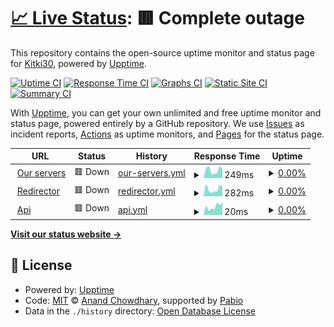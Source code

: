 # [📈 Live Status](https://Kitki30.github.io/status-page): <!--live status--> **🟥 Complete outage**

This repository contains the open-source uptime monitor and status page for [Kitki30](https://www.kitki30.tk), powered by [Upptime](https://github.com/upptime/upptime).

[![Uptime CI](https://github.com/Kitki30/status-page/workflows/Uptime%20CI/badge.svg)](https://github.com/Kitki30/status-page/actions?query=workflow%3A%22Uptime+CI%22)
[![Response Time CI](https://github.com/Kitki30/status-page/workflows/Response%20Time%20CI/badge.svg)](https://github.com/Kitki30/status-page/actions?query=workflow%3A%22Response+Time+CI%22)
[![Graphs CI](https://github.com/Kitki30/status-page/workflows/Graphs%20CI/badge.svg)](https://github.com/Kitki30/status-page/actions?query=workflow%3A%22Graphs+CI%22)
[![Static Site CI](https://github.com/Kitki30/status-page/workflows/Static%20Site%20CI/badge.svg)](https://github.com/Kitki30/status-page/actions?query=workflow%3A%22Static+Site+CI%22)
[![Summary CI](https://github.com/Kitki30/status-page/workflows/Summary%20CI/badge.svg)](https://github.com/Kitki30/status-page/actions?query=workflow%3A%22Summary+CI%22)

With [Upptime](https://upptime.js.org), you can get your own unlimited and free uptime monitor and status page, powered entirely by a GitHub repository. We use [Issues](https://github.com/Kitki30/status-page/issues) as incident reports, [Actions](https://github.com/Kitki30/status-page/actions) as uptime monitors, and [Pages](https://Kitki30.github.io/status-page) for the status page.

<!--start: status pages-->
<!-- This summary is generated by Upptime (https://github.com/upptime/upptime) -->
<!-- Do not edit this manually, your changes will be overwritten -->
<!-- prettier-ignore -->
| URL | Status | History | Response Time | Uptime |
| --- | ------ | ------- | ------------- | ------ |
| <img alt="" src="https://icons.duckduckgo.com/ip3/api.kitki30.tk.ico" height="13"> [Our servers](https://api.kitki30.tk/ip) | 🟥 Down | [our-servers.yml](https://github.com/Kitki30/status-page/commits/HEAD/history/our-servers.yml) | <details><summary><img alt="Response time graph" src="./graphs/our-servers/response-time-week.png" height="20"> 249ms</summary><br><a href="https://Kitki30.github.io/status-page/history/our-servers"><img alt="Response time 225" src="https://img.shields.io/endpoint?url=https%3A%2F%2Fraw.githubusercontent.com%2FKitki30%2Fstatus-page%2FHEAD%2Fapi%2Four-servers%2Fresponse-time.json"></a><br><a href="https://Kitki30.github.io/status-page/history/our-servers"><img alt="24-hour response time 289" src="https://img.shields.io/endpoint?url=https%3A%2F%2Fraw.githubusercontent.com%2FKitki30%2Fstatus-page%2FHEAD%2Fapi%2Four-servers%2Fresponse-time-day.json"></a><br><a href="https://Kitki30.github.io/status-page/history/our-servers"><img alt="7-day response time 249" src="https://img.shields.io/endpoint?url=https%3A%2F%2Fraw.githubusercontent.com%2FKitki30%2Fstatus-page%2FHEAD%2Fapi%2Four-servers%2Fresponse-time-week.json"></a><br><a href="https://Kitki30.github.io/status-page/history/our-servers"><img alt="30-day response time 225" src="https://img.shields.io/endpoint?url=https%3A%2F%2Fraw.githubusercontent.com%2FKitki30%2Fstatus-page%2FHEAD%2Fapi%2Four-servers%2Fresponse-time-month.json"></a><br><a href="https://Kitki30.github.io/status-page/history/our-servers"><img alt="1-year response time 225" src="https://img.shields.io/endpoint?url=https%3A%2F%2Fraw.githubusercontent.com%2FKitki30%2Fstatus-page%2FHEAD%2Fapi%2Four-servers%2Fresponse-time-year.json"></a></details> | <details><summary><a href="https://Kitki30.github.io/status-page/history/our-servers">0.00%</a></summary><a href="https://Kitki30.github.io/status-page/history/our-servers"><img alt="All-time uptime 0.00%" src="https://img.shields.io/endpoint?url=https%3A%2F%2Fraw.githubusercontent.com%2FKitki30%2Fstatus-page%2FHEAD%2Fapi%2Four-servers%2Fuptime.json"></a><br><a href="https://Kitki30.github.io/status-page/history/our-servers"><img alt="24-hour uptime 0.00%" src="https://img.shields.io/endpoint?url=https%3A%2F%2Fraw.githubusercontent.com%2FKitki30%2Fstatus-page%2FHEAD%2Fapi%2Four-servers%2Fuptime-day.json"></a><br><a href="https://Kitki30.github.io/status-page/history/our-servers"><img alt="7-day uptime 0.00%" src="https://img.shields.io/endpoint?url=https%3A%2F%2Fraw.githubusercontent.com%2FKitki30%2Fstatus-page%2FHEAD%2Fapi%2Four-servers%2Fuptime-week.json"></a><br><a href="https://Kitki30.github.io/status-page/history/our-servers"><img alt="30-day uptime 0.00%" src="https://img.shields.io/endpoint?url=https%3A%2F%2Fraw.githubusercontent.com%2FKitki30%2Fstatus-page%2FHEAD%2Fapi%2Four-servers%2Fuptime-month.json"></a><br><a href="https://Kitki30.github.io/status-page/history/our-servers"><img alt="1-year uptime 0.00%" src="https://img.shields.io/endpoint?url=https%3A%2F%2Fraw.githubusercontent.com%2FKitki30%2Fstatus-page%2FHEAD%2Fapi%2Four-servers%2Fuptime-year.json"></a></details>
| <img alt="" src="https://icons.duckduckgo.com/ip3/kitki30.tk.ico" height="13"> [Redirector](https://kitki30.tk/) | 🟥 Down | [redirector.yml](https://github.com/Kitki30/status-page/commits/HEAD/history/redirector.yml) | <details><summary><img alt="Response time graph" src="./graphs/redirector/response-time-week.png" height="20"> 282ms</summary><br><a href="https://Kitki30.github.io/status-page/history/redirector"><img alt="Response time 240" src="https://img.shields.io/endpoint?url=https%3A%2F%2Fraw.githubusercontent.com%2FKitki30%2Fstatus-page%2FHEAD%2Fapi%2Fredirector%2Fresponse-time.json"></a><br><a href="https://Kitki30.github.io/status-page/history/redirector"><img alt="24-hour response time 383" src="https://img.shields.io/endpoint?url=https%3A%2F%2Fraw.githubusercontent.com%2FKitki30%2Fstatus-page%2FHEAD%2Fapi%2Fredirector%2Fresponse-time-day.json"></a><br><a href="https://Kitki30.github.io/status-page/history/redirector"><img alt="7-day response time 282" src="https://img.shields.io/endpoint?url=https%3A%2F%2Fraw.githubusercontent.com%2FKitki30%2Fstatus-page%2FHEAD%2Fapi%2Fredirector%2Fresponse-time-week.json"></a><br><a href="https://Kitki30.github.io/status-page/history/redirector"><img alt="30-day response time 240" src="https://img.shields.io/endpoint?url=https%3A%2F%2Fraw.githubusercontent.com%2FKitki30%2Fstatus-page%2FHEAD%2Fapi%2Fredirector%2Fresponse-time-month.json"></a><br><a href="https://Kitki30.github.io/status-page/history/redirector"><img alt="1-year response time 240" src="https://img.shields.io/endpoint?url=https%3A%2F%2Fraw.githubusercontent.com%2FKitki30%2Fstatus-page%2FHEAD%2Fapi%2Fredirector%2Fresponse-time-year.json"></a></details> | <details><summary><a href="https://Kitki30.github.io/status-page/history/redirector">0.00%</a></summary><a href="https://Kitki30.github.io/status-page/history/redirector"><img alt="All-time uptime 0.00%" src="https://img.shields.io/endpoint?url=https%3A%2F%2Fraw.githubusercontent.com%2FKitki30%2Fstatus-page%2FHEAD%2Fapi%2Fredirector%2Fuptime.json"></a><br><a href="https://Kitki30.github.io/status-page/history/redirector"><img alt="24-hour uptime 0.00%" src="https://img.shields.io/endpoint?url=https%3A%2F%2Fraw.githubusercontent.com%2FKitki30%2Fstatus-page%2FHEAD%2Fapi%2Fredirector%2Fuptime-day.json"></a><br><a href="https://Kitki30.github.io/status-page/history/redirector"><img alt="7-day uptime 0.00%" src="https://img.shields.io/endpoint?url=https%3A%2F%2Fraw.githubusercontent.com%2FKitki30%2Fstatus-page%2FHEAD%2Fapi%2Fredirector%2Fuptime-week.json"></a><br><a href="https://Kitki30.github.io/status-page/history/redirector"><img alt="30-day uptime 0.00%" src="https://img.shields.io/endpoint?url=https%3A%2F%2Fraw.githubusercontent.com%2FKitki30%2Fstatus-page%2FHEAD%2Fapi%2Fredirector%2Fuptime-month.json"></a><br><a href="https://Kitki30.github.io/status-page/history/redirector"><img alt="1-year uptime 0.00%" src="https://img.shields.io/endpoint?url=https%3A%2F%2Fraw.githubusercontent.com%2FKitki30%2Fstatus-page%2FHEAD%2Fapi%2Fredirector%2Fuptime-year.json"></a></details>
| <img alt="" src="https://icons.duckduckgo.com/ip3/api.kitki30.tk.ico" height="13"> [Api](https://api.kitki30.tk/) | 🟥 Down | [api.yml](https://github.com/Kitki30/status-page/commits/HEAD/history/api.yml) | <details><summary><img alt="Response time graph" src="./graphs/api/response-time-week.png" height="20"> 20ms</summary><br><a href="https://Kitki30.github.io/status-page/history/api"><img alt="Response time 23" src="https://img.shields.io/endpoint?url=https%3A%2F%2Fraw.githubusercontent.com%2FKitki30%2Fstatus-page%2FHEAD%2Fapi%2Fapi%2Fresponse-time.json"></a><br><a href="https://Kitki30.github.io/status-page/history/api"><img alt="24-hour response time 30" src="https://img.shields.io/endpoint?url=https%3A%2F%2Fraw.githubusercontent.com%2FKitki30%2Fstatus-page%2FHEAD%2Fapi%2Fapi%2Fresponse-time-day.json"></a><br><a href="https://Kitki30.github.io/status-page/history/api"><img alt="7-day response time 20" src="https://img.shields.io/endpoint?url=https%3A%2F%2Fraw.githubusercontent.com%2FKitki30%2Fstatus-page%2FHEAD%2Fapi%2Fapi%2Fresponse-time-week.json"></a><br><a href="https://Kitki30.github.io/status-page/history/api"><img alt="30-day response time 23" src="https://img.shields.io/endpoint?url=https%3A%2F%2Fraw.githubusercontent.com%2FKitki30%2Fstatus-page%2FHEAD%2Fapi%2Fapi%2Fresponse-time-month.json"></a><br><a href="https://Kitki30.github.io/status-page/history/api"><img alt="1-year response time 23" src="https://img.shields.io/endpoint?url=https%3A%2F%2Fraw.githubusercontent.com%2FKitki30%2Fstatus-page%2FHEAD%2Fapi%2Fapi%2Fresponse-time-year.json"></a></details> | <details><summary><a href="https://Kitki30.github.io/status-page/history/api">0.00%</a></summary><a href="https://Kitki30.github.io/status-page/history/api"><img alt="All-time uptime 0.00%" src="https://img.shields.io/endpoint?url=https%3A%2F%2Fraw.githubusercontent.com%2FKitki30%2Fstatus-page%2FHEAD%2Fapi%2Fapi%2Fuptime.json"></a><br><a href="https://Kitki30.github.io/status-page/history/api"><img alt="24-hour uptime 0.00%" src="https://img.shields.io/endpoint?url=https%3A%2F%2Fraw.githubusercontent.com%2FKitki30%2Fstatus-page%2FHEAD%2Fapi%2Fapi%2Fuptime-day.json"></a><br><a href="https://Kitki30.github.io/status-page/history/api"><img alt="7-day uptime 0.00%" src="https://img.shields.io/endpoint?url=https%3A%2F%2Fraw.githubusercontent.com%2FKitki30%2Fstatus-page%2FHEAD%2Fapi%2Fapi%2Fuptime-week.json"></a><br><a href="https://Kitki30.github.io/status-page/history/api"><img alt="30-day uptime 0.00%" src="https://img.shields.io/endpoint?url=https%3A%2F%2Fraw.githubusercontent.com%2FKitki30%2Fstatus-page%2FHEAD%2Fapi%2Fapi%2Fuptime-month.json"></a><br><a href="https://Kitki30.github.io/status-page/history/api"><img alt="1-year uptime 0.00%" src="https://img.shields.io/endpoint?url=https%3A%2F%2Fraw.githubusercontent.com%2FKitki30%2Fstatus-page%2FHEAD%2Fapi%2Fapi%2Fuptime-year.json"></a></details>

<!--end: status pages-->

[**Visit our status website →**](https://Kitki30.github.io/status-page)

## 📄 License

- Powered by: [Upptime](https://github.com/upptime/upptime)
- Code: [MIT](./LICENSE) © [Anand Chowdhary](https://anandchowdhary.com), supported by [Pabio](https://pabio.com)
- Data in the `./history` directory: [Open Database License](https://opendatacommons.org/licenses/odbl/1-0/)

